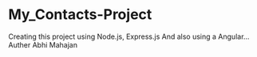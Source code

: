# My_Contacts-Project
Creating this project using Node.js, Express.js And also using a Angular...
<br>
Auther Abhi Mahajan
